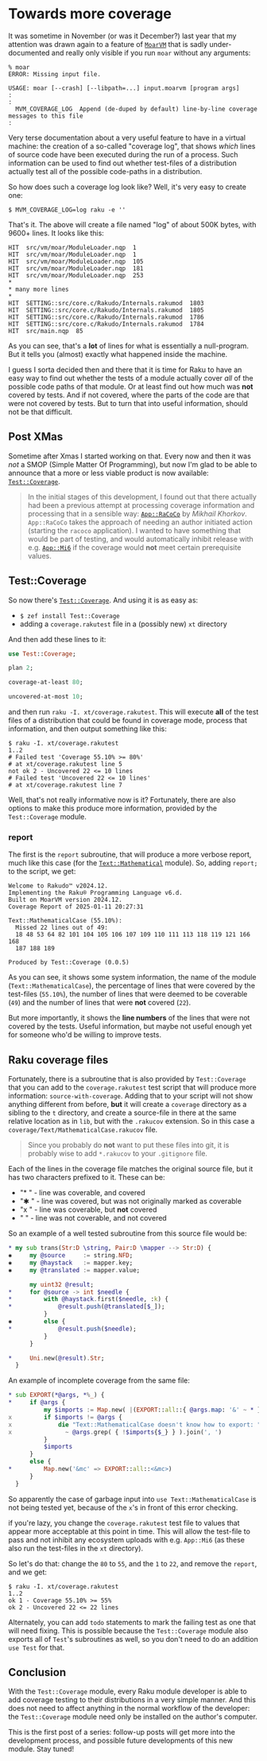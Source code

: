 # Towards more coverage

It was sometime in November (or was it December?) last year that my attention was drawn again to a feature of [`MoarVM`](https://moarvm.org) that is sadly under-documented and really only visible if you run `moar` without any arguments:
```
% moar
ERROR: Missing input file.

USAGE: moar [--crash] [--libpath=...] input.moarvm [program args]
: 
:
  MVM_COVERAGE_LOG  Append (de-duped by default) line-by-line coverage messages to this file
:
```
Very terse documentation about a very useful feature to have in a virtual machine: the creation of a so-called "coverage log", that shows *which* lines of source code have been executed during the run of a process.  Such information can be used to find out whether test-files of a distribution actually test all of the possible code-paths in a distribution.

So how does such a coverage log look like?  Well, it's very easy to create one:
```
$ MVM_COVERAGE_LOG=log raku -e ''
```
That's it.  The above will create a file named "log" of about 500K bytes, with 9600+ lines.  It looks like this:
```
HIT  src/vm/moar/ModuleLoader.nqp  1
HIT  src/vm/moar/ModuleLoader.nqp  1
HIT  src/vm/moar/ModuleLoader.nqp  105
HIT  src/vm/moar/ModuleLoader.nqp  181
HIT  src/vm/moar/ModuleLoader.nqp  253
*
* many more lines
*
HIT  SETTING::src/core.c/Rakudo/Internals.rakumod  1803
HIT  SETTING::src/core.c/Rakudo/Internals.rakumod  1805
HIT  SETTING::src/core.c/Rakudo/Internals.rakumod  1786
HIT  SETTING::src/core.c/Rakudo/Internals.rakumod  1784
HIT  src/main.nqp  85
```
As you can see, that's a **lot** of lines for what is essentially a null-program.  But it tells you (almost) exactly what happened inside the machine.

I guess I sorta decided then and there that it is time for Raku to have an easy way to find out whether the tests of a module actually cover *all* of the possible code paths of that module.  Or at least find out how much was **not** covered by tests.  And if not covered, where the parts of the code are that were not covered by tests.  But to turn that into useful information, should not be that difficult.

## Post XMas
Sometime after Xmas I started working on that.  Every now and then it was *not* a SMOP (Simple Matter Of Programming), but now I'm glad to be able to announce that a more or less viable product is now available: [`Test::Coverage`](https://raku.land/zef:lizmat/Test::Coverage).

>In the initial stages of this development, I found out that there actually had been a previous attempt at processing coverage information and processing that in a sensible way: [`App::RaCoCo`](https://raku.land/zef:atroxaper/App::RaCoCo) by *Mikhail Khorkov*.  `App::RaCoCo` takes the approach of needing an author initiated action (starting the `racoco` application).  I wanted to have something that would be part of testing, and would automatically inhibit release with e.g. [`App::Mi6`](https://raku.land/zef:skaji/App::Mi6) if the coverage would **not** meet certain prerequisite values.

## Test::Coverage
So now there's [`Test::Coverage`](https://raku.land/zef:lizmat/Test::Coverage).  And using it is as easy as:
- `$ zef install Test::Coverage`
- adding a `coverage.rakutest` file in a (possibly new) `xt` directory

And then add these lines to it:
```raku
use Test::Coverage;

plan 2;

coverage-at-least 80;

uncovered-at-most 10;
```
and then run `raku -I. xt/coverage.rakutest`.  This will execute **all** of the test files of a distribution that could be found in coverage mode, process that information, and then output something like this:
```
$ raku -I. xt/coverage.rakutest
1..2
# Failed test 'Coverage 55.10% >= 80%'
# at xt/coverage.rakutest line 5
not ok 2 - Uncovered 22 <= 10 lines
# Failed test 'Uncovered 22 <= 10 lines'
# at xt/coverage.rakutest line 7
```
Well, that's not really informative now is it?  Fortunately, there are also options to make this produce more information, provided by the `Test::Coverage` module.

### report
The first is the `report` subroutine, that will produce a more verbose report, much like this case (for the [`Text::Mathematical`](https://raku.land/zef:lizmat/Text::MathematicalCase) module).  So, adding `report;` to the script, we get:
```
Welcome to Rakudo™ v2024.12.
Implementing the Raku® Programming Language v6.d.
Built on MoarVM version 2024.12.
Coverage Report of 2025-01-11 20:27:31

Text::MathematicalCase (55.10%):
  Missed 22 lines out of 49:
  18 48 53 64 82 101 104 105 106 107 109 110 111 113 118 119 121 166 168
  187 188 189

Produced by Test::Coverage (0.0.5)
```
As you can see, it shows some system information, the name of the module (`Text::MathematicalCase`), the percentage of lines that were covered by the test-files (`55.10%`), the number of lines that were deemed to be coverable (`49`) and the number of lines that were **not** covered (`22`).

But more importantly, it shows the **line numbers** of the lines that were not covered by the tests.  Useful information, but maybe not useful enough yet for someone who'd be willing to improve tests.

## Raku coverage files
Fortunately, there is a subroutine that is also provided by `Test::Coverage` that you can add to the `coverage.rakutest` test script that will produce more information: `source-with-coverage`.  Adding that to your script will not show anything different from before, **but** it will create a `coverage` directory as a sibling to the `t` directory, and create a source-file in there at the same relative location as in `lib`, but with the `.rakucov` extension.  So in this case a `coverage/Text/MathematicalCase.rakucov` file.

> Since you probably do **not** want to put these files into git, it is probably wise to add `*.rakucov` to your `.gitignore` file.

Each of the lines in the coverage file matches the original source file, but it has two characters prefixed to it.  These can be:
- "* " - line was coverable, and covered
- "✱ " - line was covered, but was not originally marked as coverable
- "x " - line was coverable, but **not** covered
- "  " - line was not coverable, and not covered

So an example of a well tested subroutine from this source file would be:
```raku
* my sub trans(Str:D \string, Pair:D \mapper --> Str:D) {
✱     my @source     := string.NFD;
✱     my @haystack   := mapper.key;
✱     my @translated := mapper.value;

      my uint32 @result;
*     for @source -> int $needle {
*         with @haystack.first($needle, :k) {
*             @result.push(@translated[$_]);
          }
✱         else {
*             @result.push($needle);
          }
      }

*     Uni.new(@result).Str;
  }
```
An example of incomplete coverage from the same file:
```raku
* sub EXPORT(*@args, *%_) {
*     if @args {
          my $imports := Map.new( |(EXPORT::all::{ @args.map: '&' ~ * }:p) );
x         if $imports != @args {
x             die "Text::MathematicalCase doesn't know how to export: "
x               ~ @args.grep( { !$imports{$_} } ).join(', ')
          }
          $imports
      }
      else {
*         Map.new('&mc' => EXPORT::all::<&mc>)
      }
  }
```
So apparently the case of garbage input into `use Text::MathematicalCase` is not being tested yet, because of the `x`'s in front of this error checking.

if you're lazy, you change the `coverage.rakutest` test file to values that appear more acceptable at this point in time.  This will allow the test-file to pass and not inhibit any ecosystem uploads with e.g. `App::Mi6` (as these also run the test-files in the `xt` directory).

So let's do that: change the `80` to `55`, and the `1` to `22`, and remove the `report`, and we get:
```
$ raku -I. xt/coverage.rakutest
1..2
ok 1 - Coverage 55.10% >= 55%
ok 2 - Uncovered 22 <= 22 lines
```
Alternately, you can add `todo` statements to mark the failing test as one that will need fixing.  This is possible because the `Test::Coverage` module also exports all of `Test`'s subroutines as well, so you don't need to do an addition `use Test` for that.

## Conclusion
With the `Test::Coverage` module, every Raku module developer is able to add coverage testing to their distributions in a very simple manner.  And this does not need to affect anything in the normal workflow of the developer: the `Test::Coverage` module need only be installed on the author's computer.

This is the first post of a series: follow-up posts will get more into the development process, and possible future developments of this new module.  Stay tuned!
